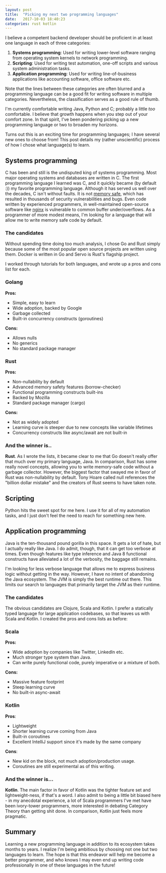 ```yaml
---
layout: post
title:  "Picking my next two programming languages"
date:   2017-10-03 18:40:23
categories: rust kotlin
---
```


I believe a competent backend developer should be proficient in at least one language in each of three categories:
1. **Systems programming**: Used for writing lower-level software ranging from operating system kernels to network programming. 
2. **Scripting**: Used for writing test automation, one-off scripts and various system administration tasks.
3. **Application programming**: Used for writing line-of-business applications like accounting software, office software etc.

Note that the lines between these categories are often blurred and a programming language can be a good fit for writing
software in multiple categories. Nevertheless, the classification serves as a good rule of thumb.

I'm currently comfortable writing Java, Python and C; probably a little _too_ comfortable. I believe that growth happens when you step out of 
your comfort zone. In that spirit, I've been pondering picking up a new programming language or two to
broaden my horizons.

Turns out this is an exciting time for programming languages; I have several new ones to choose from!  This post details my (rather unscientific)
process of how I chose what language(s) to learn.

## Systems programming

C has been and still is the undisputed king of systems programming. Most major operating systems and databases are written
in C. The first programming language I learned was C, and it quickly became (by default :)) my favorite programming language.
Although it has served us well over the decades, C isn't without faults. It is not [memory safe](https://en.wikipedia.org/wiki/Memory_safety),
which has resulted in thousands of security vulnerabilities and bugs. Even code written by experienced programmers, in well-maintained 
open-source software like [nginx](https://nvd.nist.gov/vuln/detail/CVE-2009-2629)
is vulnerable to common buffer under/overflows. As a programmer of more modest means, I'm looking for a language that will allow me to
write memory safe code by default.

### The candidates

Without spending time doing too much analysis, I chose Go and Rust simply because some of the most popular
open source projects are written using them. Docker is written in Go and Servo is Rust's flagship project.

I worked through tutorials for both languages, and wrote up a pros and cons list for each.

### Golang

**Pros:**
* Simple, easy to learn
* Wide adoption, backed by Google
* Garbage collected
* Built-in concurrency constructs (goroutines)

**Cons:**
* Allows nulls
* No generics
* No standard package manager

### Rust
**Pros:**
* Non-nullability by default
* Advanced memory safety features (borrow-checker)
* Functional programming constructs built-ins
* Backed by Mozilla
* Standard package manager (cargo)

**Cons:**
* Not as widely adopted
* Learning curve is steeper due to new concepts like variable lifetimes
* Concurrency constructs like async/await are not built-in

### And the winner is..

**Rust**. As I wrote the lists, it became clear to me that Go doesn't really offer that much over my primary language, Java.
In comparison, Rust has some really novel concepts, allowing you to write memory-safe code without a garbage collector. However,
the biggest factor that swayed me in favor of Rust was non-nullability by default. Tony Hoare called null references
the "billion dollar mistake" and the creators of Rust seems to have taken note.

## Scripting

Python hits the sweet spot for me here. I use it for all of my automation tasks, and I just don't feel the need to reach for
something new here.

## Application programming

Java is the ten-thousand pound gorilla in this space. It gets a lot of hate, but I actually really like Java. I do admit, though,
that it can get too verbose at times. Even though features like type inference and Java 8 functional constructs have alleviated a lot of the verbosity, the baggage still
remains. 

I'm looking for less verbose language that allows me to express business logic without getting in the way.
However, I have no intent of abandoning the Java ecosystem. The JVM is simply the best runtime out there.
This limits our search to languages that primarily target the JVM as their runtime.

### The candidates

The obvious candidates are Clojure, Scala and Kotlin. I prefer a statically typed language for large application codebases, so that leaves us with Scala and Kotlin.
I created the pros and cons lists as before:

### Scala

**Pros:**
* Wide adoption by companies like Twitter, LinkedIn etc.
* Much stronger type system than Java.
* Can write purely functional code, purely imperative or a mixture of both. 

**Cons:**
* Massive feature footprint 
* Steep learning curve
* No built-in async-await

### Kotlin

**Pros**:
* Lightweight
* Shorter learning curve coming from Java
* Built-in coroutines
* Excellent IntelliJ support since it's made by the same company

**Cons**:
* New kid on the block, not much adoption/production usage.
* Coroutines are still experimental as of this writing.

### And the winner is...
**Kotlin**. The main factor in favor of Kotlin was the tighter feature set and lightweight-ness, if that's a word.
I also admit to being a little bit biased here - in my anecdotal experience, a lot of Scala programmers I've met have been ivory-tower programmers, more
interested in debating Category Theory than getting shit done. In comparison, Kotlin just feels more pragmatic.

## Summary

Learning a new programming language in addition to its ecosystem takes months to years. I realize I'm being ambitious by choosing not one but two languages
to learn. The hope is that this endeavor will help me become a better programmer, and who knows I may even end up writing code professionally in one of these
languages in the future!
